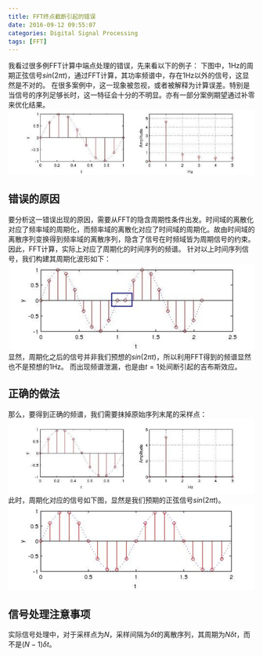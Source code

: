 ```yaml
---
title: FFT终点截断引起的错误
date: 2016-09-12 09:55:07
categories: Digital Signal Processing
tags: [FFT]
---
```


我看过很多例FFT计算中端点处理的错误，先来看以下的例子：
下图中，1Hz的周期正弦信号$sin(2\pi t)$，通过FFT计算，其功率频谱中，存在1Hz以外的信号，这显然是不对的。
在很多案例中，这一现象被忽视，或者被解释为计算误差。特别是当信号的序列足够长时，这一特征会十分的不明显。亦有一部分案例期望通过补零来优化结果。
![](fft-endpoint/wrong_frequency.jpg)

<!-- more -->
<!-- toc -->


## 错误的原因
要分析这一错误出现的原因，需要从FFT的隐含周期性条件出发。时间域的离散化对应了频率域的周期化，而频率域的离散化对应了时间域的周期化。故由时间域的离散序列变换得到频率域的离散序列，隐含了信号在时频域皆为周期信号的约束。因此，FFT计算，实际上对应了周期化的时间序列的频谱。
针对以上时间序列信号，我们构建其周期化波形如下：
![](fft-endpoint/wrong_2t.jpg)
显然，周期化之后的信号并非我们预想的$sin(2\pi t)$，所以利用FFT得到的频谱显然也不是预想的1Hz。
而出现频谱泄漏，也是由$t=1$处间断引起的吉布斯效应。

## 正确的做法
那么，要得到正确的频谱，我们需要抹掉原始序列末尾的采样点：
![](fft-endpoint/frequency.jpg)
此时，周期化对应的信号如下图，显然是我们预期的正弦信号$sin(2\pi t)$。
![](fft-endpoint/2t.jpg)

## 信号处理注意事项
实际信号处理中，对于采样点为$N$，采样间隔为$\delta t$的离散序列，其周期为$N\delta t$，而不是$(N-1)\delta t$。
